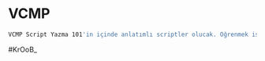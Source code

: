 # VCMP

```bash
VCMP Script Yazma 101'in içinde anlatımlı scriptler olucak. Öğrenmek isteyen hem örnekler bulabilicek hemde öğrenebilecek.
```

#KrOoB_
